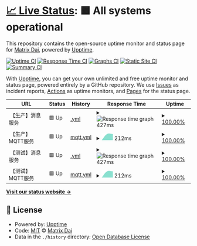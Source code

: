 # [📈 Live Status](https://MatrixDai.github.io/xcar-upptime): <!--live status--> **🟩 All systems operational**

This repository contains the open-source uptime monitor and status page for [Matrix Dai](https://MatrixDai.github.io/xcar-upptime), powered by [Upptime](https://github.com/upptime/upptime).

[![Uptime CI](https://github.com/MatrixDai/xcar-upptime/workflows/Uptime%20CI/badge.svg)](https://github.com/MatrixDai/xcar-upptime/actions?query=workflow%3A%22Uptime+CI%22)
[![Response Time CI](https://github.com/MatrixDai/xcar-upptime/workflows/Response%20Time%20CI/badge.svg)](https://github.com/MatrixDai/xcar-upptime/actions?query=workflow%3A%22Response+Time+CI%22)
[![Graphs CI](https://github.com/MatrixDai/xcar-upptime/workflows/Graphs%20CI/badge.svg)](https://github.com/MatrixDai/xcar-upptime/actions?query=workflow%3A%22Graphs+CI%22)
[![Static Site CI](https://github.com/MatrixDai/xcar-upptime/workflows/Static%20Site%20CI/badge.svg)](https://github.com/MatrixDai/xcar-upptime/actions?query=workflow%3A%22Static+Site+CI%22)
[![Summary CI](https://github.com/MatrixDai/xcar-upptime/workflows/Summary%20CI/badge.svg)](https://github.com/MatrixDai/xcar-upptime/actions?query=workflow%3A%22Summary+CI%22)

With [Upptime](https://upptime.js.org), you can get your own unlimited and free uptime monitor and status page, powered entirely by a GitHub repository. We use [Issues](https://github.com/MatrixDai/xcar-upptime/issues) as incident reports, [Actions](https://github.com/MatrixDai/xcar-upptime/actions) as uptime monitors, and [Pages](https://MatrixDai.github.io/xcar-upptime) for the status page.

<!--start: status pages-->
<!-- This summary is generated by Upptime (https://github.com/upptime/upptime) -->
<!-- Do not edit this manually, your changes will be overwritten -->
<!-- prettier-ignore -->
| URL | Status | History | Response Time | Uptime |
| --- | ------ | ------- | ------------- | ------ |
| <img alt="" src="https://favicons.githubusercontent.com/" height="13"> 【生产】消息服务 | 🟩 Up | [.yml](https://github.com/MatrixDai/xcar-uptime/commits/HEAD/history/.yml) | <details><summary><img alt="Response time graph" src="./graphs//response-time-week.png" height="20"> 427ms</summary><br><a href="https://MatrixDai.github.io/xcar-uptime/history/"><img alt="Response time 427" src="https://img.shields.io/endpoint?url=https%3A%2F%2Fraw.githubusercontent.com%2FMatrixDai%2Fxcar-uptime%2FHEAD%2Fapi%2F%2Fresponse-time.json"></a><br><a href="https://MatrixDai.github.io/xcar-uptime/history/"><img alt="24-hour response time 427" src="https://img.shields.io/endpoint?url=https%3A%2F%2Fraw.githubusercontent.com%2FMatrixDai%2Fxcar-uptime%2FHEAD%2Fapi%2F%2Fresponse-time-day.json"></a><br><a href="https://MatrixDai.github.io/xcar-uptime/history/"><img alt="7-day response time 427" src="https://img.shields.io/endpoint?url=https%3A%2F%2Fraw.githubusercontent.com%2FMatrixDai%2Fxcar-uptime%2FHEAD%2Fapi%2F%2Fresponse-time-week.json"></a><br><a href="https://MatrixDai.github.io/xcar-uptime/history/"><img alt="30-day response time 427" src="https://img.shields.io/endpoint?url=https%3A%2F%2Fraw.githubusercontent.com%2FMatrixDai%2Fxcar-uptime%2FHEAD%2Fapi%2F%2Fresponse-time-month.json"></a><br><a href="https://MatrixDai.github.io/xcar-uptime/history/"><img alt="1-year response time 427" src="https://img.shields.io/endpoint?url=https%3A%2F%2Fraw.githubusercontent.com%2FMatrixDai%2Fxcar-uptime%2FHEAD%2Fapi%2F%2Fresponse-time-year.json"></a></details> | <details><summary><a href="https://MatrixDai.github.io/xcar-uptime/history/">100.00%</a></summary><a href="https://MatrixDai.github.io/xcar-uptime/history/"><img alt="All-time uptime 100.00%" src="https://img.shields.io/endpoint?url=https%3A%2F%2Fraw.githubusercontent.com%2FMatrixDai%2Fxcar-uptime%2FHEAD%2Fapi%2F%2Fuptime.json"></a><br><a href="https://MatrixDai.github.io/xcar-uptime/history/"><img alt="24-hour uptime 100.00%" src="https://img.shields.io/endpoint?url=https%3A%2F%2Fraw.githubusercontent.com%2FMatrixDai%2Fxcar-uptime%2FHEAD%2Fapi%2F%2Fuptime-day.json"></a><br><a href="https://MatrixDai.github.io/xcar-uptime/history/"><img alt="7-day uptime 100.00%" src="https://img.shields.io/endpoint?url=https%3A%2F%2Fraw.githubusercontent.com%2FMatrixDai%2Fxcar-uptime%2FHEAD%2Fapi%2F%2Fuptime-week.json"></a><br><a href="https://MatrixDai.github.io/xcar-uptime/history/"><img alt="30-day uptime 100.00%" src="https://img.shields.io/endpoint?url=https%3A%2F%2Fraw.githubusercontent.com%2FMatrixDai%2Fxcar-uptime%2FHEAD%2Fapi%2F%2Fuptime-month.json"></a><br><a href="https://MatrixDai.github.io/xcar-uptime/history/"><img alt="1-year uptime 100.00%" src="https://img.shields.io/endpoint?url=https%3A%2F%2Fraw.githubusercontent.com%2FMatrixDai%2Fxcar-uptime%2FHEAD%2Fapi%2F%2Fuptime-year.json"></a></details>
| <img alt="" src="https://favicons.githubusercontent.com/null" height="13"> 【生产】MQTT服务 | 🟩 Up | [mqtt.yml](https://github.com/MatrixDai/xcar-uptime/commits/HEAD/history/mqtt.yml) | <details><summary><img alt="Response time graph" src="./graphs/mqtt/response-time-week.png" height="20"> 212ms</summary><br><a href="https://MatrixDai.github.io/xcar-uptime/history/mqtt"><img alt="Response time 212" src="https://img.shields.io/endpoint?url=https%3A%2F%2Fraw.githubusercontent.com%2FMatrixDai%2Fxcar-uptime%2FHEAD%2Fapi%2Fmqtt%2Fresponse-time.json"></a><br><a href="https://MatrixDai.github.io/xcar-uptime/history/mqtt"><img alt="24-hour response time 212" src="https://img.shields.io/endpoint?url=https%3A%2F%2Fraw.githubusercontent.com%2FMatrixDai%2Fxcar-uptime%2FHEAD%2Fapi%2Fmqtt%2Fresponse-time-day.json"></a><br><a href="https://MatrixDai.github.io/xcar-uptime/history/mqtt"><img alt="7-day response time 212" src="https://img.shields.io/endpoint?url=https%3A%2F%2Fraw.githubusercontent.com%2FMatrixDai%2Fxcar-uptime%2FHEAD%2Fapi%2Fmqtt%2Fresponse-time-week.json"></a><br><a href="https://MatrixDai.github.io/xcar-uptime/history/mqtt"><img alt="30-day response time 212" src="https://img.shields.io/endpoint?url=https%3A%2F%2Fraw.githubusercontent.com%2FMatrixDai%2Fxcar-uptime%2FHEAD%2Fapi%2Fmqtt%2Fresponse-time-month.json"></a><br><a href="https://MatrixDai.github.io/xcar-uptime/history/mqtt"><img alt="1-year response time 212" src="https://img.shields.io/endpoint?url=https%3A%2F%2Fraw.githubusercontent.com%2FMatrixDai%2Fxcar-uptime%2FHEAD%2Fapi%2Fmqtt%2Fresponse-time-year.json"></a></details> | <details><summary><a href="https://MatrixDai.github.io/xcar-uptime/history/mqtt">100.00%</a></summary><a href="https://MatrixDai.github.io/xcar-uptime/history/mqtt"><img alt="All-time uptime 100.00%" src="https://img.shields.io/endpoint?url=https%3A%2F%2Fraw.githubusercontent.com%2FMatrixDai%2Fxcar-uptime%2FHEAD%2Fapi%2Fmqtt%2Fuptime.json"></a><br><a href="https://MatrixDai.github.io/xcar-uptime/history/mqtt"><img alt="24-hour uptime 100.00%" src="https://img.shields.io/endpoint?url=https%3A%2F%2Fraw.githubusercontent.com%2FMatrixDai%2Fxcar-uptime%2FHEAD%2Fapi%2Fmqtt%2Fuptime-day.json"></a><br><a href="https://MatrixDai.github.io/xcar-uptime/history/mqtt"><img alt="7-day uptime 100.00%" src="https://img.shields.io/endpoint?url=https%3A%2F%2Fraw.githubusercontent.com%2FMatrixDai%2Fxcar-uptime%2FHEAD%2Fapi%2Fmqtt%2Fuptime-week.json"></a><br><a href="https://MatrixDai.github.io/xcar-uptime/history/mqtt"><img alt="30-day uptime 100.00%" src="https://img.shields.io/endpoint?url=https%3A%2F%2Fraw.githubusercontent.com%2FMatrixDai%2Fxcar-uptime%2FHEAD%2Fapi%2Fmqtt%2Fuptime-month.json"></a><br><a href="https://MatrixDai.github.io/xcar-uptime/history/mqtt"><img alt="1-year uptime 100.00%" src="https://img.shields.io/endpoint?url=https%3A%2F%2Fraw.githubusercontent.com%2FMatrixDai%2Fxcar-uptime%2FHEAD%2Fapi%2Fmqtt%2Fuptime-year.json"></a></details>
| <img alt="" src="https://favicons.githubusercontent.com/" height="13"> 【测试】消息服务 | 🟩 Up | [.yml](https://github.com/MatrixDai/xcar-uptime/commits/HEAD/history/.yml) | <details><summary><img alt="Response time graph" src="./graphs//response-time-week.png" height="20"> 427ms</summary><br><a href="https://MatrixDai.github.io/xcar-uptime/history/"><img alt="Response time 427" src="https://img.shields.io/endpoint?url=https%3A%2F%2Fraw.githubusercontent.com%2FMatrixDai%2Fxcar-uptime%2FHEAD%2Fapi%2F%2Fresponse-time.json"></a><br><a href="https://MatrixDai.github.io/xcar-uptime/history/"><img alt="24-hour response time 427" src="https://img.shields.io/endpoint?url=https%3A%2F%2Fraw.githubusercontent.com%2FMatrixDai%2Fxcar-uptime%2FHEAD%2Fapi%2F%2Fresponse-time-day.json"></a><br><a href="https://MatrixDai.github.io/xcar-uptime/history/"><img alt="7-day response time 427" src="https://img.shields.io/endpoint?url=https%3A%2F%2Fraw.githubusercontent.com%2FMatrixDai%2Fxcar-uptime%2FHEAD%2Fapi%2F%2Fresponse-time-week.json"></a><br><a href="https://MatrixDai.github.io/xcar-uptime/history/"><img alt="30-day response time 427" src="https://img.shields.io/endpoint?url=https%3A%2F%2Fraw.githubusercontent.com%2FMatrixDai%2Fxcar-uptime%2FHEAD%2Fapi%2F%2Fresponse-time-month.json"></a><br><a href="https://MatrixDai.github.io/xcar-uptime/history/"><img alt="1-year response time 427" src="https://img.shields.io/endpoint?url=https%3A%2F%2Fraw.githubusercontent.com%2FMatrixDai%2Fxcar-uptime%2FHEAD%2Fapi%2F%2Fresponse-time-year.json"></a></details> | <details><summary><a href="https://MatrixDai.github.io/xcar-uptime/history/">100.00%</a></summary><a href="https://MatrixDai.github.io/xcar-uptime/history/"><img alt="All-time uptime 100.00%" src="https://img.shields.io/endpoint?url=https%3A%2F%2Fraw.githubusercontent.com%2FMatrixDai%2Fxcar-uptime%2FHEAD%2Fapi%2F%2Fuptime.json"></a><br><a href="https://MatrixDai.github.io/xcar-uptime/history/"><img alt="24-hour uptime 100.00%" src="https://img.shields.io/endpoint?url=https%3A%2F%2Fraw.githubusercontent.com%2FMatrixDai%2Fxcar-uptime%2FHEAD%2Fapi%2F%2Fuptime-day.json"></a><br><a href="https://MatrixDai.github.io/xcar-uptime/history/"><img alt="7-day uptime 100.00%" src="https://img.shields.io/endpoint?url=https%3A%2F%2Fraw.githubusercontent.com%2FMatrixDai%2Fxcar-uptime%2FHEAD%2Fapi%2F%2Fuptime-week.json"></a><br><a href="https://MatrixDai.github.io/xcar-uptime/history/"><img alt="30-day uptime 100.00%" src="https://img.shields.io/endpoint?url=https%3A%2F%2Fraw.githubusercontent.com%2FMatrixDai%2Fxcar-uptime%2FHEAD%2Fapi%2F%2Fuptime-month.json"></a><br><a href="https://MatrixDai.github.io/xcar-uptime/history/"><img alt="1-year uptime 100.00%" src="https://img.shields.io/endpoint?url=https%3A%2F%2Fraw.githubusercontent.com%2FMatrixDai%2Fxcar-uptime%2FHEAD%2Fapi%2F%2Fuptime-year.json"></a></details>
| <img alt="" src="https://favicons.githubusercontent.com/null" height="13"> 【测试】MQTT服务 | 🟩 Up | [mqtt.yml](https://github.com/MatrixDai/xcar-uptime/commits/HEAD/history/mqtt.yml) | <details><summary><img alt="Response time graph" src="./graphs/mqtt/response-time-week.png" height="20"> 212ms</summary><br><a href="https://MatrixDai.github.io/xcar-uptime/history/mqtt"><img alt="Response time 212" src="https://img.shields.io/endpoint?url=https%3A%2F%2Fraw.githubusercontent.com%2FMatrixDai%2Fxcar-uptime%2FHEAD%2Fapi%2Fmqtt%2Fresponse-time.json"></a><br><a href="https://MatrixDai.github.io/xcar-uptime/history/mqtt"><img alt="24-hour response time 212" src="https://img.shields.io/endpoint?url=https%3A%2F%2Fraw.githubusercontent.com%2FMatrixDai%2Fxcar-uptime%2FHEAD%2Fapi%2Fmqtt%2Fresponse-time-day.json"></a><br><a href="https://MatrixDai.github.io/xcar-uptime/history/mqtt"><img alt="7-day response time 212" src="https://img.shields.io/endpoint?url=https%3A%2F%2Fraw.githubusercontent.com%2FMatrixDai%2Fxcar-uptime%2FHEAD%2Fapi%2Fmqtt%2Fresponse-time-week.json"></a><br><a href="https://MatrixDai.github.io/xcar-uptime/history/mqtt"><img alt="30-day response time 212" src="https://img.shields.io/endpoint?url=https%3A%2F%2Fraw.githubusercontent.com%2FMatrixDai%2Fxcar-uptime%2FHEAD%2Fapi%2Fmqtt%2Fresponse-time-month.json"></a><br><a href="https://MatrixDai.github.io/xcar-uptime/history/mqtt"><img alt="1-year response time 212" src="https://img.shields.io/endpoint?url=https%3A%2F%2Fraw.githubusercontent.com%2FMatrixDai%2Fxcar-uptime%2FHEAD%2Fapi%2Fmqtt%2Fresponse-time-year.json"></a></details> | <details><summary><a href="https://MatrixDai.github.io/xcar-uptime/history/mqtt">100.00%</a></summary><a href="https://MatrixDai.github.io/xcar-uptime/history/mqtt"><img alt="All-time uptime 100.00%" src="https://img.shields.io/endpoint?url=https%3A%2F%2Fraw.githubusercontent.com%2FMatrixDai%2Fxcar-uptime%2FHEAD%2Fapi%2Fmqtt%2Fuptime.json"></a><br><a href="https://MatrixDai.github.io/xcar-uptime/history/mqtt"><img alt="24-hour uptime 100.00%" src="https://img.shields.io/endpoint?url=https%3A%2F%2Fraw.githubusercontent.com%2FMatrixDai%2Fxcar-uptime%2FHEAD%2Fapi%2Fmqtt%2Fuptime-day.json"></a><br><a href="https://MatrixDai.github.io/xcar-uptime/history/mqtt"><img alt="7-day uptime 100.00%" src="https://img.shields.io/endpoint?url=https%3A%2F%2Fraw.githubusercontent.com%2FMatrixDai%2Fxcar-uptime%2FHEAD%2Fapi%2Fmqtt%2Fuptime-week.json"></a><br><a href="https://MatrixDai.github.io/xcar-uptime/history/mqtt"><img alt="30-day uptime 100.00%" src="https://img.shields.io/endpoint?url=https%3A%2F%2Fraw.githubusercontent.com%2FMatrixDai%2Fxcar-uptime%2FHEAD%2Fapi%2Fmqtt%2Fuptime-month.json"></a><br><a href="https://MatrixDai.github.io/xcar-uptime/history/mqtt"><img alt="1-year uptime 100.00%" src="https://img.shields.io/endpoint?url=https%3A%2F%2Fraw.githubusercontent.com%2FMatrixDai%2Fxcar-uptime%2FHEAD%2Fapi%2Fmqtt%2Fuptime-year.json"></a></details>

<!--end: status pages-->

[**Visit our status website →**](https://MatrixDai.github.io/xcar-upptime)

## 📄 License

- Powered by: [Upptime](https://github.com/upptime/upptime)
- Code: [MIT](./LICENSE) © [Matrix Dai](https://MatrixDai.github.io/xcar-upptime)
- Data in the `./history` directory: [Open Database License](https://opendatacommons.org/licenses/odbl/1-0/)
